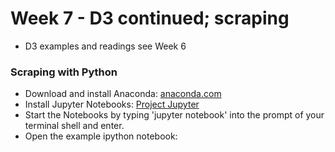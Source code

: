 # Week 7 - D3 continued; scraping

- D3 examples and readings see Week 6

### Scraping with Python

- Download and install Anaconda: [anaconda.com](https://www.anaconda.com/distribution/)
- Install Jupyter Notebooks: [Project Jupyter](https://jupyter.org/install)
- Start the Notebooks by typing 'jupyter notebook' into the prompt of your terminal shell and enter.
- Open the example ipython notebook: 
